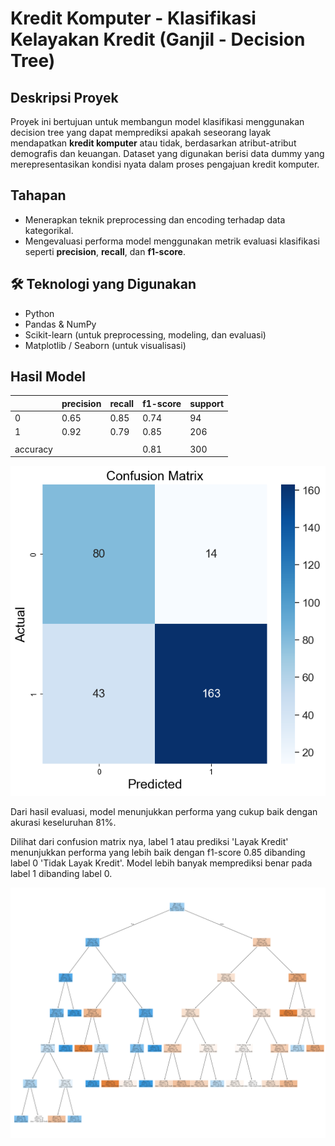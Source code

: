 # Kredit Komputer - Klasifikasi Kelayakan Kredit (Ganjil - Decision Tree)

## Deskripsi Proyek

Proyek ini bertujuan untuk membangun model klasifikasi menggunakan decision tree yang dapat memprediksi apakah seseorang layak mendapatkan **kredit komputer** atau tidak, berdasarkan atribut-atribut demografis dan keuangan. Dataset yang digunakan berisi data dummy yang merepresentasikan kondisi nyata dalam proses pengajuan kredit komputer.

## Tahapan

- Menerapkan teknik preprocessing dan encoding terhadap data kategorikal.
- Mengevaluasi performa model menggunakan metrik evaluasi klasifikasi seperti **precision**, **recall**, dan **f1-score**.

## 🛠 Teknologi yang Digunakan

- Python
- Pandas & NumPy
- Scikit-learn (untuk preprocessing, modeling, dan evaluasi)
- Matplotlib / Seaborn (untuk visualisasi)

## Hasil Model

|            |precision  |    recall |  f1-score |   support |
|------------|-----------|-----------|-----------|-----------|
|       0    |       0.65|      0.85 |      0.74 |        94 |
|       1    |       0.92|      0.79 |      0.85 |       206 |
|            |           |           |           |           |
|accuracy    |           |           |      0.81 |       300 |

![Confusion Matrix](confusion_matrix.png)

Dari hasil evaluasi, model menunjukkan performa yang cukup baik dengan akurasi keseluruhan 81%.

Dilihat dari confusion matrix nya, label 1 atau prediksi 'Layak Kredit' menunjukkan performa yang lebih baik dengan f1-score 0.85 dibanding label 0 'Tidak Layak Kredit'. Model lebih banyak memprediksi benar pada label 1 dibanding label 0.

![Output Prediksi](output.png)
